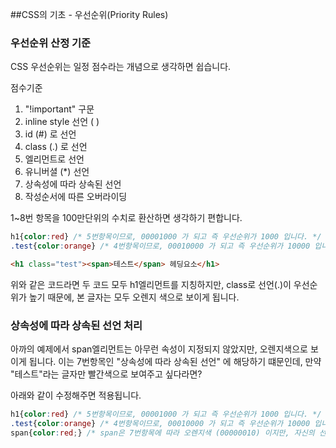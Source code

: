 ##CSS의 기초 - 우선순위(Priority Rules)
### 우선순위 산정 기준

CSS 우선순위는 일정 점수라는 개념으로 생각하면 쉽습니다.

점수기준
1. "!important" 구문
2. inline style 선언 ( <E style=""></E> )
3. id (#) 로 선언
4. class (.) 로 선언
5. 엘리먼트로 선언
6. 유니버셜 (*) 선언
7. 상속성에 따라 상속된 선언
8. 작성순서에 따른 오버라이딩

1~8번 항목을 100만단위의 수치로 환산하면 생각하기 편합니다.

```css
h1{color:red} /* 5번항목이므로, 00001000 가 되고 즉 우선순위가 1000 입니다. */
.test{color:orange} /* 4번항목이므로, 00010000 가 되고 즉 우선순위가 10000 입니다. */
```
```html
<h1 class="test"><span>테스트</span> 헤딩요소</h1>
```

위와 같은 코드라면 두 코드 모두 h1엘리먼트를 지칭하지만, class로 선언(.)이 우선순위가 높기 때문에,
본 글자는 모두 오렌지 색으로 보이게 됩니다.


### 상속성에 따라 상속된 선언 처리

아까의 예제에서 span엘리먼트는 아무런 속성이 지정되지 않았지만, 오렌지색으로 보이게 됩니다.
이는 7번항목인 "상속성에 따라 상속된 선언" 에 해당하기 떄문인데, 만약 "테스트"라는 글자만 빨간색으로 보여주고 싶다라면?

아래와 같이 수정해주면 적용됩니다.

```css
h1{color:red} /* 5번항목이므로, 00001000 가 되고 즉 우선순위가 1000 입니다. */
.test{color:orange} /* 4번항목이므로, 00010000 가 되고 즉 우선순위가 10000 입니다. */
span{color:red;} /* span은 7번항목에 따라 오렌지색 (00000010) 이지만, 자신의 선언 (00001000) 에 따라 빨간색으로 변경됩니다. */
```

